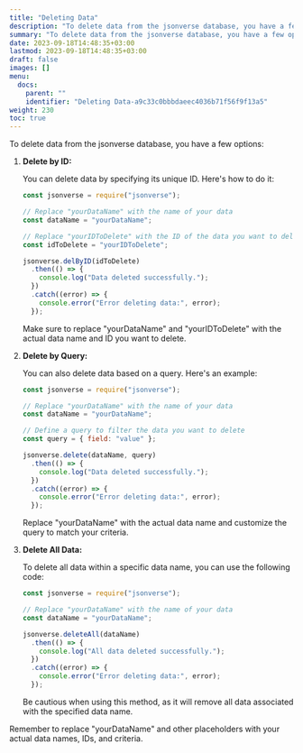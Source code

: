 ```yaml
---
title: "Deleting Data"
description: "To delete data from the jsonverse database, you have a few options:"
summary: "To delete data from the jsonverse database, you have a few options:"
date: 2023-09-18T14:48:35+03:00
lastmod: 2023-09-18T14:48:35+03:00
draft: false
images: []
menu:
  docs:
    parent: ""
    identifier: "Deleting Data-a9c33c0bbbdaeec4036b71f56f9f13a5"
weight: 230
toc: true
---
```


To delete data from the jsonverse database, you have a few options:

1. **Delete by ID:**

   You can delete data by specifying its unique ID. Here's how to do it:

   ```js
   const jsonverse = require("jsonverse");

   // Replace "yourDataName" with the name of your data
   const dataName = "yourDataName";

   // Replace "yourIDToDelete" with the ID of the data you want to delete
   const idToDelete = "yourIDToDelete";

   jsonverse.delByID(idToDelete)
     .then(() => {
       console.log("Data deleted successfully.");
     })
     .catch((error) => {
       console.error("Error deleting data:", error);
     });
   ```
   Make sure to replace "yourDataName" and "yourIDToDelete" with the actual data name and ID you want to delete.

2. **Delete by Query:**

   You can also delete data based on a query. Here's an example:

   ```js
   const jsonverse = require("jsonverse");

   // Replace "yourDataName" with the name of your data
   const dataName = "yourDataName";

   // Define a query to filter the data you want to delete
   const query = { field: "value" };

   jsonverse.delete(dataName, query)
     .then(() => {
       console.log("Data deleted successfully.");
     })
     .catch((error) => {
       console.error("Error deleting data:", error);
     });
   ```
   Replace "yourDataName" with the actual data name and customize the query to match your criteria.

3. **Delete All Data:**

   To delete all data within a specific data name, you can use the following code:

   ```js
   const jsonverse = require("jsonverse");

   // Replace "yourDataName" with the name of your data
   const dataName = "yourDataName";

   jsonverse.deleteAll(dataName)
     .then(() => {
       console.log("All data deleted successfully.");
     })
     .catch((error) => {
       console.error("Error deleting data:", error);
     });
   ```
   Be cautious when using this method, as it will remove all data associated with the specified data name.

Remember to replace "yourDataName" and other placeholders with your actual data names, IDs, and criteria.
